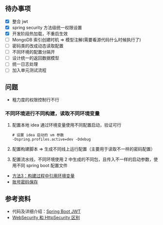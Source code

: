## 待办事项


- [x] 整合 jwt
- [x] spring security 方法级统一权限设置
- [x] 开发阶段热加载，不重启生效
- [ ] MongoDB 索引创建时机 => 模型注解(需要看源代码什么时候执行了)
- [ ] 密码类的改成动态读取配置
- [ ] 不同环境的配置分隔开
- [ ] 设计统一的返回数据模型
- [ ] 统一日志处理
- [ ] 加入单元测试流程

## 问题

- 粗力度的权限控制行不行


### 不同环境进行不同构建，读取不同环境变量

1. 配置本地 idea 通过环境变量使用不同配置启动，验证可行
    
    ```
    # 设置 idea 启动的 vm 参数
    -Dspring.profiles.active=dev -Ddebug
    ```
2. 配置构建脚本 => 生成不同线上运行配置（主要用于读取不一样的密码配置）
3. 配置流水线，不同环境使用 2 中生成的不同包，且传入不一样的启动参数，使用不同 spring boot 配置文件


- [方法3：构建过程中引用环境变量](https://help.aliyun.com/document_detail/59297.html?spm=5176.11065259.1996646101.searchclickresult.43b33246bpi1pC)
- [账号密码保存](https://help.aliyun.com/document_detail/60183.html?spm=a2c40.config_item_securityconfig_page.page.13.73f437adhQ83UX)

## 参考资料

- 代码及详细介绍：[Spring Boot JWT](https://github.com/murraco/spring-boot-jwt)
- [WebSecurity 和 HttpSecurity 区别](https://juejin.im/post/5a1980825188252abc5e0fd1)